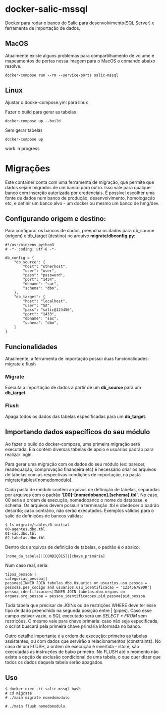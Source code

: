 # docker-salic-mssql
Docker para rodar o banco do Salic para desenvolvimento(SQL Server) e ferramenta de importação de dados.

## MacOS
Atualmente existe alguns problemas para compartilhamento de volume e mapeamentos de portas nessa imagem para o MacOS o comando abaixo resolve.
```
docker-compose run --rm --service-ports salic-mssql
```
## Linux
Ajustar o docke-compose.yml para linux

Fazer o build para gerar as tabelas
```
docker-compose up --build
```

Sem gerar tabelas
```
docker-compose up
```

work in progress 

# Migrações

Este container conta com uma ferramenta de migração, que permite que dados sejam migrados de um banco para outro. Isso vale para qualquer banco com inserção autorizada por credenciais. É possível escolher uma fonte de dados num banco de produção, desenvolvimento, homologação etc, e definir um banco alvo - um docker ou mesmo um banco de hmg/dev.

## Configurando origem e destino:

Para configurar os bancos de dados, preencha os dados para db_source (origem) e db_target (destino) no arquivo **migrate/dbconfig.py**:

```
#!/usr/bin/env python3
# -*- coding: utf-8 -*-

db_config = {
    "db_source": {
        "host": "otherhost",
        "user": "user",
        "pass": "password",
        "port": "1434",
        "dbname": "sac",
        "schema": "dbo",
    },
    "db_target": {
        "host": "localhost",
        "user": "SA",
        "pass": "salic@123456",
        "port": "1433",
        "dbname": "sac",
        "schema": "dbo",
    }
}
```

## Funcionalidades

Atualmente, a ferramenta de importação possui duas funcionalidades: migrate e flush

### Migrate

Executa a importação de dados a partir de um **db_source** para um **db_target**.

### Flush

Apaga todos os dados das tabelas especificadas para um **db_target**.

## Importando dados específicos do seu módulo

Ao fazer o build do docker-compose, uma primeira migração será executada. Ela contém diversas tabelas de apoio e usuários padrão para realizar login.

Para gerar uma migração com os dados do seu módulo (ex: parecer, readequação, comprovação financeira etc) é necessário criar os arquivos de tabelas com as respectivas condições de importação, na pasta migrate/tables/[nomedomodulo].

Cada pasta de módulo contém arquivos de definição de tabelas, separadas por arquivos com o padrão **'[00]-[nomedobanco].[schema].tbl'**. No caso, 00 seria a ordem de execução, nomedobanco o nome do database, e schema. Os arquivos devem possuir a terminação .tbl e obedecer o padrão descrito; caso contrário, não serão executados. Exemplos válidos para o salic de definições de bancos válidas:

```
$ ls migrate/tables/0-initial
00-agentes.dbo.tbl
01-sac.dbo.tbl
02-tabelas.dbo.tbl
```

Dentro dos arquivos de definição de tabelas, o padrão é o abaixo:
```
[nome_da_tabela]|[CONDIÇÕES]|[chave_primária]
```

Num caso real, seria:

```
tipos_pessoa||
categorias_pessoa||
pessoas|INNER JOIN tabelas.dbo.Usuarios on usuarios.usu_pessoa = pessoas.pes_codigo and usuarios.usu_identificacao = '12345678900'|
pessoa_identificacoes|INNER JOIN tabelas.dbo.orgaos on orgaos.org_pessoa = pessoa_identificacoes.pid_pessoa|pid_pessoa
```

Toda tabela que precisar de JOINs ou de restrições WHERE deve ter esse tipo de dado preenchido na segunda posição entre | (pipes). Caso esse campo estiver vazio, o SQL executado será um *SELECT * FROM* sem restrições. O mesmo vale para chave primária: caso não seja especificada, o script buscará pela primeira chave primária informada no banco.

Outro detalhe importante é a ordem de execução: primeiro as tabelas assistentes, ou com dados que servirão a relacionamentos (constraints). No caso de um FLUSH, a ordem de execução é invertida - isto é, são executadas as instruções de baixo primeiro. No FLUSH até o momento não existe a opção de exclusão condicional de uma tabela, o que quer dizer que todos os dados daquela tabela serão apagados.


## Uso 

```
$ docker exec -it salic-mssql bash
# cd migrate
# ./main migrate nomedomodulo

# ./main flush nomedomodulo
```
